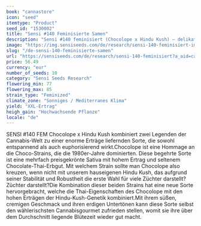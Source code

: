 ```yaml
---
book: "cannastore"
icon: "seed"
itemtype: "Product"
seed_id: "1530002"
title: "Sensi #140 Feminisierte Samen"
description: "Sensi #140 feminisiert (Chocolope x Hindu Kush) – delikat-süße, sahnig-erdige Aromen, wirkt sowohl beruhigend als auch euphorisierend. Kaufen Sie Sensi #140 Samen hier."
image: "https://img.sensiseeds.com/de/research/sensi-140-feminisiert-image.png"
slug: "/de-sensi-140-feminisierte-samen"
url: "https://sensiseeds.com/de/research/sensi-140-feminisiert?a_aid=cannastore"
price: 56.49
currency: "eur"
number_of_seeds: 10
category: "Sensi Seeds Research"
flowering_min: 77
flowering_max: 85
strain_type: "Feminized"
climate_zone: "Sonniges / Mediterranes Klima"
yield: "XXL-Ertrag"
heigh_gain: "Hochwachsende Pflanze"
locale: "de"
---
```

SENSI #140 FEM Chocolope x Hindu Kush kombiniert zwei Legenden der Cannabis-Welt zu einer enorme Erträge liefernden Sorte, die sowohl entspannend als auch euphorisierend wirkt.Chocolope ist eine Hommage an die Choco-Strains, die die 1980er-Jahre dominierten. Diese begehrte Sorte ist eine mehrfach preisgekrönte Sativa mit hohem Ertrag und seltenem Chocolate-Thai-Erbgut. Mit welchem Strain sollte man Chocolope also kreuzen, wenn nicht mit unserem hauseigenen Hindu Kush, das aufgrund seiner Stabilität und Robustheit die erste Wahl für viele Züchter darstellt?Züchter darstellt?Die Kombination dieser beiden Strains hat eine neue Sorte hervorgebracht, welche die Thai-Eigenschaften des Chocolope mit den hohen Erträgen der Hindu-Kush-Genetik kombiniert.Mit ihrem süßen, cremigen Geschmack und ihren erdigen Untertönen kann diese Sorte selbst den wählerischsten Cannabisgourmet zufrieden stellen, womit sie ihre über dem Durchschnitt liegende Blütezeit wieder gut macht.
